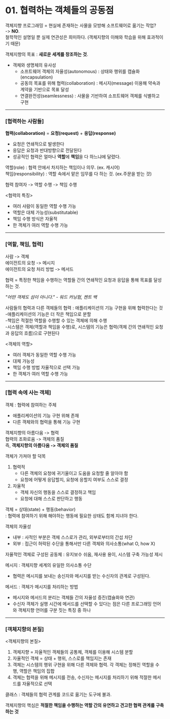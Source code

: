 # 01. 협력하는 객체들의 공동점 #
    
    
객체지향 프로그래밍 = 현실에 존재하는 사물을 모방해 소프트웨어로 옮기는 작업?  
-> <b>NO</b>.   
철학적인 설명일 뿐 실제 연관성은 희미하다. (객체지향의 이해와 학습을 위해 효과적이기 때문)  
  
객체지향의 목표 : <b>새로운 세계를 창조하는 것</b>.  
  
- 객체와 생명체의 유사성
  - 소프트웨어 객체의 자율성(autonomous) : 상태와 행위를 캡슐화(encapsulation)
  - 공동의 목표를 위해 협력(collaboration) : 메시지(message) 이용해 약속과 계약을 기반으로 목표 달성
  - 연결완전성(seamlessness) : 사물을 기반하여 소프트웨어 객체를 식별하고 구현  
 
 
 -----------------
 ### [협력하는 사람들] ###   
 
 <b>협력(collaboration)</b> = <b>요청(request)</b> + <b>응답(response)</b>  
   
 - 요청은 연쇄적으로 발생한다
 - 응답은 요청과 반대방향으로 전달된다
 - 성공적인 협력은 얼마나 <b>역할</b>에 <b>책임</b>을 다 하느냐에 달렸다.  
   
     
 역할(role)  :  협력 안에서 차지하는 책임이나 의무. (ex. 캐시어)  
 책임(responsibility)  :  역할 속에서 맡은 임무를 다 하는 것. (ex.주문을 받는 것)    



 협력 참여자 -> 역할 수행 -> 책임 수행   



 <협력의 특징>
 - 여러 사람이 동일한 역할 수행 가능
 - 역할은 대체 가능성(substitutable)
 - 책임 수행 방식은 자율적
 - 한 객체가 여러 역할 수행 가능  
   
  -----------------
 ### [역할, 책임, 협력] ### 
   
 사람 -> 객체  
 에이전트의 요청 -> 메시지  
 에이전트의 요청 처리 방법 -> 메서드  
   
 협력 = 특정한 책임을 수행하는 역할들 간의 연쇄적인 요청과 응답을 통해 목표를 달성하는 것.  
   
 _"어떤 객체도 섬이 아니다." - 워드 커닝험, 켄트 백_  
   
 사람들의 협력과 다른 객체들의 협력 : 애플리케이션의 기능 구현을 위해 협력한다는 것  
   -애플리케이션의 기능은 더 작은 책임으로 분할  
   -책임은 적절한 역할을 수행할 수 있는 객체에 의해 수행  
   -시스템은 객체(역할과 책임을 수행)로, 시스템의 기능은 협력(객체 간의 연쇄적인 요청과 응답의 흐름)으로 구현된다  
     
 <객체의 역할>  
 - 여러 객체가 동일한 역할 수행 가능
 - 대체 가능성
 - 책임 수행 방법 자율적으로 선택 가능
 - 한 객체가 여러 역할 수행 가능  
 
  -----------------
 ### [협력 속에 사는 객체] ###  
   
객체 : 협력에 참여하는 주체  
- 애플리케이션의 기능 구현 위해 존재
- 다른 객체와의 협력을 통해 기능 구현  
  
객체지향의 아름다움 -> 협력  
협력의 조화로움 -> 객체의 품질  
즉, <b>객체지향의 아름다움 -> 객체의 품질</b>  
  
객체가 가져야 할 덕목
1. 협력적
    - 다른 객체의 요청에 귀기울이고 도움을 요청할 줄 알아야 함
    - 요청에 어떻게 응답할지, 요청에 응할지 여부도 스스로 결정
2. 자율적
    - 객체 자신의 행동을 스스로 결정하고 책임
    - 요청에 대해 스스로 판단하고 행동  

  
객체 = 상태(state) + 행동(behavior)  
: 협력에 참여하기 위해 해야하는 행동에 필요한 상태도 함께 지녀야 한다.  
  
객체의 자율성  
- 내부 : 사적인 부분은 객체 스스로가 관리, 외부로부터의 간섭 차단
- 외부 : 접근이 허락된 수단을 통해서만 다른 객체와 의사소통(what O, how X)  
  
자율적인 객체로 구성된 공동체 : 유지보수 쉬움, 재사용 용이, 시스템 구축 가능성 제시  

 
메시지 : 객체지향 세계의 유일한 의사소통 수단  
- 협력은 메시지를 보내는 송신자와 메시지를 받는 수신자의 관계로 구성된다.  
  
메서드 : 객체가 메시지를 처리하는 방법  
- 메시지와 메서드의 분리는 객체들 간의 자율성 증진(캡슐화와 연관)
- 수신자 객체가 실행 시간에 메서드를 선택할 수 있다는 점은 다른 프로그래밍 언어와 객체지향 언어를 구분 짓는 특징 중 하나  
  

-----------------
 ### [객체지향의 본질] ### 
   
 <객체지향의 본질>
 1. 객체지향 = 자율적인 객체들의 공통체, 객체를 이용해 시스템 분할
 2. 자율적인 객체 = 상태 + 행위, 스스로를 책임지는 존재
 3. 객체는 시스템의 행위 구현을 위해 다른 객체와 협력. 각 객체는 정해진 역할을 수행, 역할은 책임의 집합
 4. 객체는 협력을 위해 메시지를 전송, 수신자는 메시지를 처리하기 위해 적절한 메서드를 자율적으로 선택  

클래스 : 객체들의 협력 관계를 코드로 옮기는 도구에 불과.  
  
객체지향의 핵심은 <b>적절한 책임을 수행하는 역할 간의 유연하고 견고한 협력 관계를 구축하는 것</b>  

